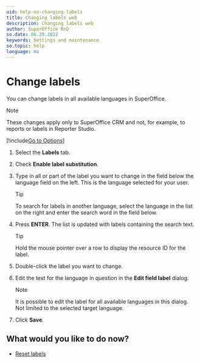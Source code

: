 ```yaml
---
uid: help-no-changing-labels
title: Changing labels web
description: Changing labels web
author: SuperOffice RnD
so.date: 06.29.2022
keywords: Settings and maintenance
so.topic: help
language: no
---
```


# Change labels

You can change labels in all available languages in SuperOffice.

> [!NOTE]
> These changes apply only to SuperOffice CRM and not, for example, to reports or labels in Reporter Studio.

[!include[Go to Options](includes/open-options.md)]

1. Select the **Labels** tab.

1. Check **Enable label substitution**.

1. Type in all or part of the label you want to change in the field below the language field on the left. This is the language selected for your user.

    > [!TIP]
    > To search for labels in another language, select the language in the list on the right and enter the search word in the field below.

1. Press **ENTER**. The list is updated with labels containing the search text.

    > [!TIP]
    > Hold the mouse pointer over a row to display the resource ID for the label.

1. Double-click the label you want to change.

1. Edit the text for the language in question in the **Edit field label** dialog.

    > [!NOTE]
    > It is possible to edit the label for all available languages in this dialog. Not limited to the selected target language.

1. Click **Save**.

## What would you like to do now?

* [Reset labels][1]

<!-- Referenced links -->
[1]: resetting-labels.md

<!-- Referenced images -->

